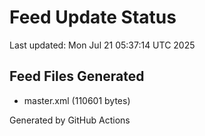 # Feed Update Status
Last updated: Mon Jul 21 05:37:14 UTC 2025

## Feed Files Generated
- master.xml (110601 bytes)

Generated by GitHub Actions
